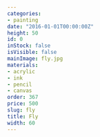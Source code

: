 ```yaml
---
categories:
- painting
date: "2016-01-01T00:00:00Z"
height: 50
id: 0
inStock: false
isVisible: false
mainImage: fly.jpg
materials:
- acrylic
- ink
- pencil
- canvas
order: 367
price: 500
slug: fly
title: Fly
width: 60
---
```


